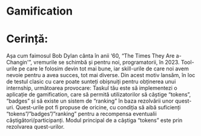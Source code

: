 # Gamification

# Cerință:
Așa cum faimosul Bob Dylan cânta în anii ‘60, “The Times They Are a-Changin'”, vremurile
se schimbă și pentru noi, programatorii, în 2023. Tool-urile pe care le folosim devin tot
mai bune, iar skill-urile de care noi avem nevoie pentru a avea succes, tot mai diverse.
Din acest motiv lansăm, în loc de testul clasic cu care poate sunteți obișnuiți pentru
obținerea unui internship, următoarea provocare:
Taskul tău este să implementezi o aplicație de gamification, care să permită utilizatorilor
să câștige “tokens”, “badges” și să existe un sistem de “ranking” în baza rezolvării unor
quest-uri. Quest-urile pot fi propuse de oricine, cu condiția să aibă suficienți
“tokens”/”badges”/”ranking” pentru a recompensa eventualii câștigători/participanți.
Modul principal de a câștiga “tokens” este prin rezolvarea quest-urilor.


